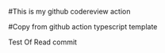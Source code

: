 #This is my github codereview action

#Copy from github action typescript template

Test Of Read commit